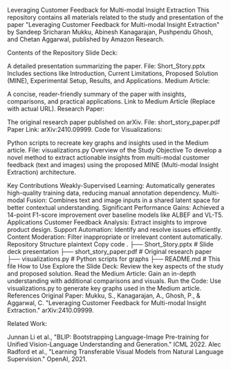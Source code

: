 Leveraging Customer Feedback for Multi-modal Insight Extraction
This repository contains all materials related to the study and presentation of the paper "Leveraging Customer Feedback for Multi-modal Insight Extraction" by Sandeep Sricharan Mukku, Abinesh Kanagarajan, Pushpendu Ghosh, and Chetan Aggarwal, published by Amazon Research.

Contents of the Repository
Slide Deck:

A detailed presentation summarizing the paper.
File: Short_Story.pptx
Includes sections like Introduction, Current Limitations, Proposed Solution (MINE), Experimental Setup, Results, and Applications.
Medium Article:

A concise, reader-friendly summary of the paper with insights, comparisons, and practical applications.
Link to Medium Article (Replace with actual URL).
Research Paper:

The original research paper published on arXiv.
File: short_story_paper.pdf
Paper Link: arXiv:2410.09999.
Code for Visualizations:

Python scripts to recreate key graphs and insights used in the Medium article.
File: visualizations.py
Overview of the Study
Objective
To develop a novel method to extract actionable insights from multi-modal customer feedback (text and images) using the proposed MINE (Multi-modal Insight Extraction) architecture.

Key Contributions
Weakly-Supervised Learning: Automatically generates high-quality training data, reducing manual annotation dependency.
Multi-modal Fusion: Combines text and image inputs in a shared latent space for better contextual understanding.
Significant Performance Gains: Achieved a 14-point F1-score improvement over baseline models like ALBEF and VL-T5.
Applications
Customer Feedback Analysis: Extract insights to improve product design.
Support Automation: Identify and resolve issues efficiently.
Content Moderation: Filter inappropriate or irrelevant content automatically.
Repository Structure
plaintext
Copy code
.
├── Short_Story.pptx              # Slide deck presentation
├── short_story_paper.pdf         # Original research paper
├── visualizations.py             # Python scripts for graphs
├── README.md                     # This file
How to Use
Explore the Slide Deck:
Review the key aspects of the study and proposed solution.
Read the Medium Article:
Gain an in-depth understanding with additional comparisons and visuals.
Run the Code:
Use visualizations.py to generate key graphs used in the Medium article.
References
Original Paper:
Mukku, S., Kanagarajan, A., Ghosh, P., & Aggarwal, C. "Leveraging Customer Feedback for Multi-modal Insight Extraction." arXiv:2410.09999.

Related Work:

Junnan Li et al., "BLIP: Bootstrapping Language-Image Pre-training for Unified Vision-Language Understanding and Generation." ICML 2022.
Alec Radford et al., "Learning Transferable Visual Models from Natural Language Supervision." OpenAI, 2021.